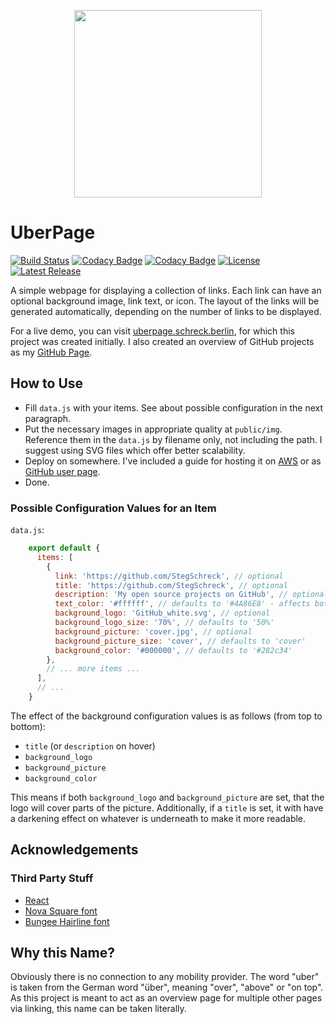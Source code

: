 <p align="center">
  <img src="https://raw.githubusercontent.com/StegSchreck/uberpage/master/uberpage/public/img/UberPage.png" width="300px">
</p>

# UberPage
[![Build Status](https://travis-ci.org/StegSchreck/uberpage.svg?branch=master)](https://travis-ci.org/StegSchreck/uberpage)
[![Codacy Badge](https://api.codacy.com/project/badge/Grade/8e7a29576bd641b68f54157d5cb5c6bd)](https://app.codacy.com/app/StegSchreck/uberpage?utm_source=github.com&utm_medium=referral&utm_content=StegSchreck/uberpage&utm_campaign=Badge_Grade_Dashboard)
[![Codacy Badge](https://api.codacy.com/project/badge/Coverage/8e7a29576bd641b68f54157d5cb5c6bd)](https://www.codacy.com/app/StegSchreck/uberpage?utm_source=github.com&utm_medium=referral&utm_content=StegSchreck/uberpage&utm_campaign=Badge_Coverage)
[![License](https://img.shields.io/github/license/StegSchreck/uberpage.svg)](https://github.com/StegSchreck/uberpage/blob/master/LICENSE)
[![Latest Release](https://img.shields.io/github/release/StegSchreck/uberpage.svg?logo=github)](https://github.com/StegSchreck/uberpage/releases)

A simple webpage for displaying a collection of links. Each link can have an optional background image, link text, or icon. The layout of the links will be generated automatically, depending on the number of links to be displayed.

For a live demo, you can visit [uberpage.schreck.berlin](https://uberpage.schreck.berlin), for which this project was created initially. I also created an overview of GitHub projects as my [GitHub Page](https://stegschreck.github.io/).

## How to Use
* Fill `data.js` with your items. See about possible configuration in the next paragraph.
* Put the necessary images in appropriate quality at `public/img`. Reference them in the `data.js` by filename only, not including the path. I suggest using SVG files which offer better scalability.
* Deploy on somewhere. I've included a guide for hosting it on [AWS](DEPLOY_ON_AWS.md) or as [GitHub user page](DEPLOY_ON_GITHUB_PAGES.md).
* Done.

### Possible Configuration Values for an Item
`data.js`: 
```javascript
    export default {
      items: [
        {
          link: 'https://github.com/StegSchreck', // optional
          title: 'https://github.com/StegSchreck', // optional
          description: 'My open source projects on GitHub', // optional
          text_color: '#ffffff', // defaults to '#4A86E8' - affects both title and description (if set)
          background_logo: 'GitHub_white.svg', // optional
          background_logo_size: '70%', // defaults to '50%'
          background_picture: 'cover.jpg', // optional
          background_picture_size: 'cover', // defaults to 'cover'
          background_color: '#000000', // defaults to '#282c34'
        },
        // ... more items ...
      ],
      // ...
    }
```

The effect of the background configuration values is as follows (from top to bottom):
* `title` (or `description` on hover)
* `background_logo`
* `background_picture`
* `background_color`

This means if both `background_logo` and `background_picture` are set, that the logo will cover parts of the picture.
Additionally, if a `title` is set, it with have a darkening effect on whatever is underneath to make it more readable.

## Acknowledgements

### Third Party Stuff
* [React](https://reactjs.org/)
* [Nova Square font](https://fonts.google.com/specimen/Nova+Square)
* [Bungee Hairline font](https://fonts.google.com/specimen/Bungee+Hairline)

## Why this Name?
Obviously there is no connection to any mobility provider. The word "uber" is taken from the German word "über", meaning "over", "above" or "on top". As this project is meant to act as an overview page for multiple other pages via linking, this name can be taken literally.
